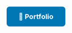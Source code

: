 
<!-- Full-Width Portfolio Button -->
<p align="center">
  <a href="https://erickkisuge.dev/" target="_blank" style="display: inline-block; padding: 16px 32px; background-color: #0077B5; color: white; text-decoration: none; font-size: 18px; border-radius: 8px; font-weight: bold;">
    🔗 Portfolio
  </a>
</p>
